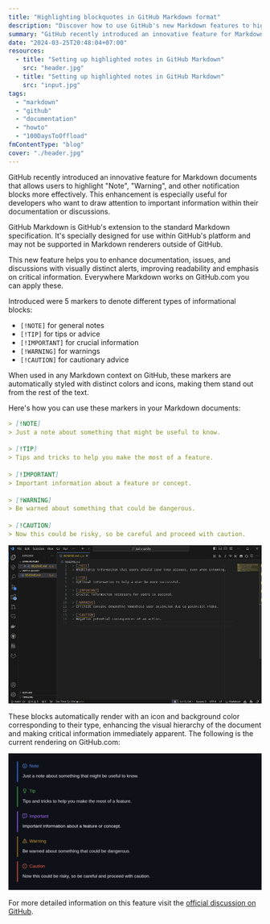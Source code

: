 ```yaml
---
title: "Highlighting blockquotes in GitHub Markdown format"
description: "Discover how to use GitHub's new Markdown features to highlight notes, warnings, and more, enhancing your documentation's readability."
summary: "GitHub recently introduced an innovative feature for Markdown documents that allows users to highlight \"Note\", \"Warning\", and other notification blocks more effectively. An enhancement useful for developers who want to draw attention to important information in their documentation or discussions."
date: "2024-03-25T20:48:04+07:00"
resources:
  - title: "Setting up highlighted notes in GitHub Markdown"
    src: "header.jpg"
  - title: "Setting up highlighted notes in GitHub Markdown"
    src: "input.jpg"
tags:
  - "markdown"
  - "github"
  - "documentation"
  - "howto"
  - "100DaysToOffload"
fmContentType: "blog"
cover: "./header.jpg"
---
```


GitHub recently introduced an innovative feature for Markdown documents that allows users to highlight "Note", "Warning", and other notification blocks more effectively. This enhancement is especially useful for developers who want to draw attention to important information within their documentation or discussions.

GitHub Markdown is GitHub's extension to the standard Markdown specification. It's specially designed for use within GitHub's platform and may not be supported in Markdown renderers outside of GitHub.

This new feature helps you to enhance documentation, issues, and discussions with visually distinct alerts, improving readability and emphasis on critical information. Everywhere Markdown works on GitHub.com you can apply these.

Introduced were 5 markers to denote different types of informational blocks:

* `[!NOTE]` for general notes
* `[!TIP]` for tips or advice
* `[!IMPORTANT]` for crucial information
* `[!WARNING]` for warnings
* `[!CAUTION]` for cautionary advice

When used in any Markdown context on GitHub, these markers are automatically styled with distinct colors and icons, making them stand out from the rest of the text.

Here's how you can use these markers in your Markdown documents:

```markdown
> [!NOTE]
> Just a note about something that might be useful to know.

> [!TIP]
> Tips and tricks to help you make the most of a feature.

> [!IMPORTANT]
> Important information about a feature or concept.

> [!WARNING]
> Be warned about something that could be dangerous.

> [!CAUTION]
> Now this could be risky, so be careful and proceed with caution.
```

![](input.jpg)

These blocks automatically render with an icon and background color corresponding to their type, enhancing the visual hierarchy of the document and making critical information immediately apparent. The following is the current rendering on GitHub.com:

![](header.jpg)

For more detailed information on this feature visit the [official discussion on GitHub](https://github.com/orgs/community/discussions/16925).
